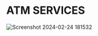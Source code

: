 # ATM SERVICES
![Screenshot 2024-02-24 181532](https://github.com/Amisha0971/ATM-SERVICES-JAVA/assets/136344215/004bac66-f969-4029-8f90-d5ba485a680b)

